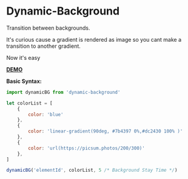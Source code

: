 # Dynamic-Background

Transition between backgrounds.

It's curious cause a gradient is rendered as image so you cant make a transition to another gradient.

Now it's easy

[**DEMO**](https://practical-spence-c7f154.netlify.com/)

**Basic Syntax:**
```javascript
import dynamicBG from 'dynamic-background'

let colorList = [
    {
        color: 'blue'
    },
    {
        color: 'linear-gradient(90deg, #7b4397 0%,#dc2430 100% )'
    },
    {
        color: 'url(https://picsum.photos/200/300)'
    },
]

dynamicBG('elementId', colorList, 5 /* Background Stay Time */)
```
